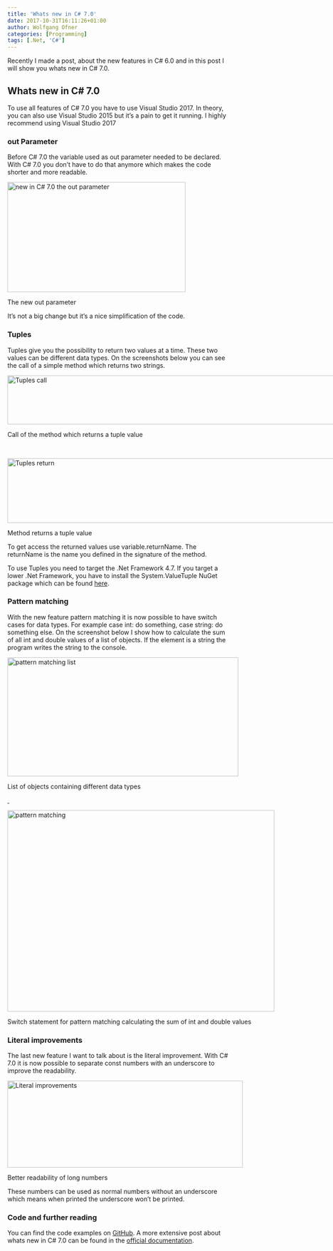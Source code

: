 ```yaml
---
title: 'Whats new in C# 7.0'
date: 2017-10-31T16:11:26+01:00
author: Wolfgang Ofner
categories: [Programming]
tags: [.Net, 'C#']
---
```

Recently I made a post, about the new features in C# 6.0 and in this post I will show you whats new in C# 7.0.

## Whats new in C# 7.0

To use all features of C# 7.0 you have to use Visual Studio 2017. In theory, you can also use Visual Studio 2015 but it&#8217;s a pain to get it running. I highly recommend using Visual Studio 2017

### out Parameter

Before C# 7.0 the variable used as out parameter needed to be declared. With C# 7.0 you don&#8217;t have to do that anymore which makes the code shorter and more readable.

<div id="attachment_306" style="width: 410px" class="wp-caption aligncenter">
  <a href="http://www.programmingwithwolfgang.com/wp-content/uploads/2017/10/out-parameter.jpg"><img aria-describedby="caption-attachment-306" loading="lazy" class="wp-image-306" src="http://www.programmingwithwolfgang.com/wp-content/uploads/2017/10/out-parameter.jpg" alt="new in C# 7.0 the out parameter" width="400" height="247" srcset="https://www.programmingwithwolfgang.com/wp-content/uploads/2017/10/out-parameter.jpg 524w, https://www.programmingwithwolfgang.com/wp-content/uploads/2017/10/out-parameter-300x185.jpg 300w" sizes="(max-width: 400px) 100vw, 400px" /></a>
  
  <p id="caption-attachment-306" class="wp-caption-text">
    The new out parameter
  </p>
</div>

It&#8217;s not a big change but it&#8217;s a nice simplification of the code.

### Tuples

Tuples give you the possibility to return two values at a time. These two values can be different data types. On the screenshots below you can see the call of a simple method which returns two strings.

<div id="attachment_309" style="width: 832px" class="wp-caption aligncenter">
  <a href="http://www.programmingwithwolfgang.com/wp-content/uploads/2017/10/Tuples-call.jpg"><img aria-describedby="caption-attachment-309" loading="lazy" class="wp-image-309 size-full" src="http://www.programmingwithwolfgang.com/wp-content/uploads/2017/10/Tuples-call.jpg" alt="Tuples call" width="822" height="110" srcset="https://www.programmingwithwolfgang.com/wp-content/uploads/2017/10/Tuples-call.jpg 822w, https://www.programmingwithwolfgang.com/wp-content/uploads/2017/10/Tuples-call-300x40.jpg 300w, https://www.programmingwithwolfgang.com/wp-content/uploads/2017/10/Tuples-call-768x103.jpg 768w" sizes="(max-width: 822px) 100vw, 822px" /></a>
  
  <p id="caption-attachment-309" class="wp-caption-text">
    Call of the method which returns a tuple value
  </p>
</div>

&nbsp;

<div id="attachment_304" style="width: 950px" class="wp-caption aligncenter">
  <a href="http://www.programmingwithwolfgang.com/wp-content/uploads/2017/10/Tuples-return.jpg"><img aria-describedby="caption-attachment-304" loading="lazy" class="wp-image-304 size-full" src="http://www.programmingwithwolfgang.com/wp-content/uploads/2017/10/Tuples-return.jpg" alt="Tuples return" width="940" height="145" srcset="https://www.programmingwithwolfgang.com/wp-content/uploads/2017/10/Tuples-return.jpg 940w, https://www.programmingwithwolfgang.com/wp-content/uploads/2017/10/Tuples-return-300x46.jpg 300w, https://www.programmingwithwolfgang.com/wp-content/uploads/2017/10/Tuples-return-768x118.jpg 768w" sizes="(max-width: 940px) 100vw, 940px" /></a>
  
  <p id="caption-attachment-304" class="wp-caption-text">
    Method returns a tuple value
  </p>
</div>

To get access the returned values use variable.returnName. The returnName is the name you defined in the signature of the method.

To use Tuples you need to target the .Net Framework 4.7. If you target a lower .Net Framework, you have to install the System.ValueTuple NuGet package which can be found [here](https://www.nuget.org/packages/System.ValueTuple/).

### Pattern matching

With the new feature pattern matching it is now possible to have switch cases for data types. For example case int: do something, case string: do something else. On the screenshot below I show how to calculate the sum of all int and double values of a list of objects. If the element is a string the program writes the string to the console.

<div id="attachment_307" style="width: 529px" class="wp-caption aligncenter">
  <a href="http://www.programmingwithwolfgang.com/wp-content/uploads/2017/10/pattern-matching-list.jpg"><img aria-describedby="caption-attachment-307" loading="lazy" class="wp-image-307 size-full" src="http://www.programmingwithwolfgang.com/wp-content/uploads/2017/10/pattern-matching-list.jpg" alt="pattern matching list" width="519" height="267" srcset="https://www.programmingwithwolfgang.com/wp-content/uploads/2017/10/pattern-matching-list.jpg 519w, https://www.programmingwithwolfgang.com/wp-content/uploads/2017/10/pattern-matching-list-300x154.jpg 300w" sizes="(max-width: 519px) 100vw, 519px" /></a>
  
  <p id="caption-attachment-307" class="wp-caption-text">
    List of objects containing different data types
  </p>
</div>

[ ](http://www.programmingwithwolfgang.com/wp-content/uploads/2017/10/pattern-matching-list.jpg)

<div id="attachment_308" style="width: 610px" class="wp-caption aligncenter">
  <a href="http://www.programmingwithwolfgang.com/wp-content/uploads/2017/10/pattern-matching.jpg"><img aria-describedby="caption-attachment-308" loading="lazy" class="wp-image-308" src="http://www.programmingwithwolfgang.com/wp-content/uploads/2017/10/pattern-matching.jpg" alt="pattern matching" width="600" height="452" srcset="https://www.programmingwithwolfgang.com/wp-content/uploads/2017/10/pattern-matching.jpg 854w, https://www.programmingwithwolfgang.com/wp-content/uploads/2017/10/pattern-matching-300x226.jpg 300w, https://www.programmingwithwolfgang.com/wp-content/uploads/2017/10/pattern-matching-768x578.jpg 768w" sizes="(max-width: 600px) 100vw, 600px" /></a>
  
  <p id="caption-attachment-308" class="wp-caption-text">
    Switch statement for pattern matching calculating the sum of int and double values
  </p>
</div>

### Literal improvements

The last new feature I want to talk about is the literal improvement. With C# 7.0 it is now possible to separate const numbers with an underscore to improve the readability.

<div id="attachment_305" style="width: 539px" class="wp-caption aligncenter">
  <a href="http://www.programmingwithwolfgang.com/wp-content/uploads/2017/10/Literal-improvements.jpg"><img aria-describedby="caption-attachment-305" loading="lazy" class="wp-image-305 size-full" src="http://www.programmingwithwolfgang.com/wp-content/uploads/2017/10/Literal-improvements.jpg" alt="Literal improvements" width="529" height="195" srcset="https://www.programmingwithwolfgang.com/wp-content/uploads/2017/10/Literal-improvements.jpg 529w, https://www.programmingwithwolfgang.com/wp-content/uploads/2017/10/Literal-improvements-300x111.jpg 300w" sizes="(max-width: 529px) 100vw, 529px" /></a>
  
  <p id="caption-attachment-305" class="wp-caption-text">
    Better readability of long numbers
  </p>
</div>

These numbers can be used as normal numbers without an underscore which means when printed the underscore won&#8217;t be printed.

### Code and further reading

You can find the code examples on [GitHub](https://github.com/WolfgangOfner/CSharp-7.0). A more extensive post about whats new in C# 7.0 can be found in the <a href="https://docs.microsoft.com/en-us/dotnet/csharp/whats-new/csharp-7" target="_blank" rel="noopener noreferrer">official documentation</a>.